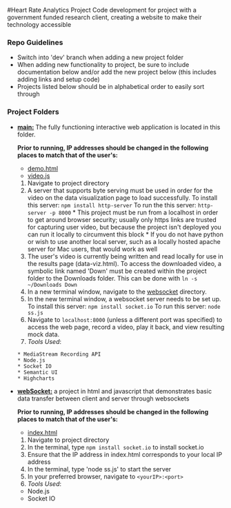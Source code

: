 #Heart Rate Analytics Project
Code development for project with a government funded research client, creating a website to make their technology accessible

### Repo Guidelines

- Switch into 'dev' branch when adding a new project folder
- When adding new functionality to project, be sure to include documentation below and/or add the new project below (this includes adding links and setup code)
- Projects listed below should be in alphabetical order to easily sort through

### Project Folders

- **[main:](main)** The fully functioning interactive web application is located in this folder.

    **Prior to running, IP addresses should be changed in the following places to match that of the user's:**
    * [demo.html](https://github.com/KatAnne/SEI-Project/blob/dev/main/demo.html#L23)
    * [video.js](https://github.com/KatAnne/SEI-Project/blob/dev/main/assets/js/video.js#L421)

    1. Navigate to project directory
    2. A server that supports byte serving must be used in order for the video on the data visualization page to load successfully.
    To install this server: `npm install http-server`
    To run the this server: `http-server -p 8000`
      * This project must be run from a localhost in order to get around browser security; usually only https links are trusted for capturing user video, but because the project isn't deployed you can run it locally to circumvent this block
      * If you do not have python or wish to use another local server, such as a locally hosted apache server for Mac users, that would work as well
    3. The user's video is currently being written and read locally for use in the results page (data-viz.html). To access the downloaded video, a symbolic link named 'Down' must be created within the project folder to the Downloads folder. This can be done with `ln -s ~/Downloads Down`
    4. In a new terminal window, navigate to the [websocket](webSocket) directory.
    5. In the new terminal window, a websocket server needs to be set up.
    To install this server: `npm install socket.io`
    To run this server: `node ss.js`
    6. Navigate to `localhost:8000` (unless a different port was specified) to access the web page, record a video, play it back, and view resulting mock data.
    7. *Tools Used*:

      * MediaStream Recording API
      * Node.js
      * Socket IO
      * Semantic UI
      * Highcharts




- **[webSocket:](webSocket)** a project in html and javascript that demonstrates basic data transfer between client and server through websockets

  **Prior to running, IP addresses should be changed in the following places to match that of the user's:**
  * [index.html](https://github.com/KatAnne/SEI-Project/blob/dev/main/demo.html#L39)

  1. Navigate to project directory
  2. In the terminal, type `npm install socket.io` to install socket.io
  3. Ensure that the IP address in index.html corresponds to your local IP address
  4. In the terminal, type 'node ss.js' to start the server
  5. In your preferred browser, navigate to `<yourIP>:<port>`
  5. *Tools Used*:
    * Node.js
    * Socket IO
